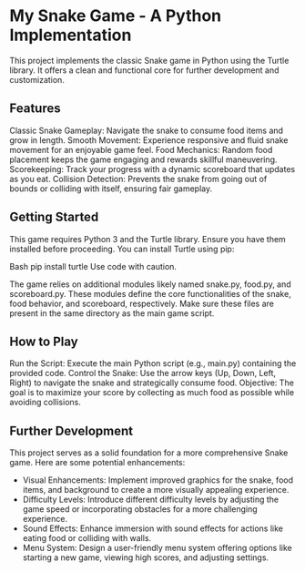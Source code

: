 # My Snake Game - A Python Implementation

This project implements the classic Snake game in Python using the Turtle library. It offers a clean and functional core for further development and customization.

## Features
Classic Snake Gameplay: Navigate the snake to consume food items and grow in length.
Smooth Movement: Experience responsive and fluid snake movement for an enjoyable game feel.
Food Mechanics: Random food placement keeps the game engaging and rewards skillful maneuvering.
Scorekeeping: Track your progress with a dynamic scoreboard that updates as you eat.
Collision Detection: Prevents the snake from going out of bounds or colliding with itself, ensuring fair gameplay.

## Getting Started
This game requires Python 3 and the Turtle library. Ensure you have them installed before proceeding. You can install Turtle using pip:

Bash
pip install turtle
Use code with caution.

The game relies on additional modules likely named snake.py, food.py, and scoreboard.py. These modules define the core functionalities of the snake, food behavior, and scoreboard, respectively. Make sure these files are present in the same directory as the main game script.

## How to Play

Run the Script: Execute the main Python script (e.g., main.py) containing the provided code.
Control the Snake: Use the arrow keys (Up, Down, Left, Right) to navigate the snake and strategically consume food.
Objective: The goal is to maximize your score by collecting as much food as possible while avoiding collisions.

## Further Development

This project serves as a solid foundation for a more comprehensive Snake game. Here are some potential enhancements:

- Visual Enhancements: Implement improved graphics for the snake, food items, and background to create a more visually appealing experience.
- Difficulty Levels: Introduce different difficulty levels by adjusting the game speed or incorporating obstacles for a more challenging experience.
- Sound Effects: Enhance immersion with sound effects for actions like eating food or colliding with walls.
- Menu System: Design a user-friendly menu system offering options like starting a new game, viewing high scores, and adjusting settings.
